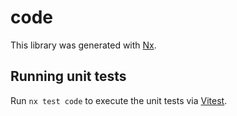 # code

This library was generated with [Nx](https://nx.dev).

## Running unit tests

Run `nx test code` to execute the unit tests via [Vitest](https://vitest.dev/).
